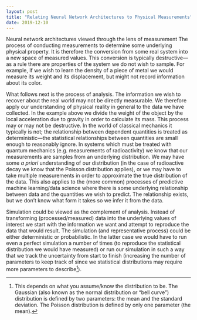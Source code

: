 ```yaml
---
layout: post
title: "Relating Neural Network Architectures to Physical Measurements"
date: 2019-12-10
---
```

Neural network architectures viewed through the lens of measurement
The process of conducting measurements to determine some underlying physical property. It is therefore the conversion from some real system into a new space of measured values. This conversion is typically destructive—as a rule there are properties of the system we do not wish to sample. For example, if we wish to learn the density of a piece of metal we would measure its weight and its displacement, but might not record information about its color.

What follows next is the process of analysis. The information we wish to recover about the real world may not be directly measurable. We therefore apply our understanding of physical reality in general to the data we have collected. In the example above we divide the weight of the object by the local acceleration due to gravity in order to calculate its mass. This process may or may not be destructive. In the world of classical mechanics it typically is not; the relationship between dependent quantities is treated as deterministic—the statistical relationships between quantities are small enough to reasonably ignore. In systems which must be treated with quantum mechanics (e.g. measurements of radioactivity) we know that our measurements are samples from an underlying distribution. We may have some *a priori* understanding of our distribution (in the case of radioactive decay we know that the Poisson distribution applies), or we may have to take multiple measurements in order to approximate the true distribution of the data. This also applies to the (more common) processes of predictive machine learning/data science where there is some underlying relationship between data and the quantities we wish to predict. The relationship exists, but we don’t know what form it takes so we infer it from the data.

Simulation could be viewed as the complement of analysis. Instead of transforming (processed/measured) data into the underlying values of interest we start with the information we want and attempt to reproduce the data that would result. The simulation (and representative process) could be either deterministic or probabilistic. In the latter case we would have to run even a perfect simulation a number of times (to reproduce the statistical distribution we would have measured) or run our simulation in such a way that we track the uncertainty from start to finish (increasing the number of parameters to keep track of since we statistical distributions may require more parameters to describe[^1]).



[^1]: This depends on what you assume/know the distribution to be. The Gaussian (also known as the normal distribution or “bell curve”) distribution is defined by two parameters: the mean and the standard deviation. The Poisson distribution is defined by only one parameter (the mean).